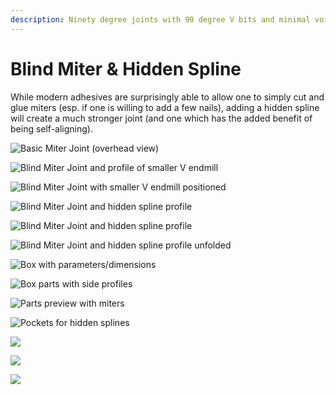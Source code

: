 ```yaml
---
description: Ninety degree joints with 90 degree V bits and minimal voids
---
```


# Blind Miter & Hidden Spline

While modern adhesives are surprisingly able to allow one to simply cut and glue miters \(esp. if one is willing to add a few nails\), adding a hidden spline will create a much stronger joint \(and one which has the added benefit of being self-aligning\). 

![Basic Miter Joint \(overhead view\)](.gitbook/assets/image%20%2834%29.png)

![Blind Miter Joint and profile of smaller V endmill](.gitbook/assets/image%20%2833%29.png)

![Blind Miter Joint with smaller V endmill positioned](.gitbook/assets/image%20%2831%29.png)

![Blind Miter Joint and hidden spline profile](.gitbook/assets/image%20%2835%29.png)

![Blind Miter Joint and hidden spline profile](.gitbook/assets/image%20%2836%29.png)

![Blind Miter Joint and hidden spline profile unfolded](.gitbook/assets/image%20%2832%29.png)

![Box with parameters/dimensions](.gitbook/assets/image%20%2841%29.png)

![Box parts with side profiles](.gitbook/assets/image%20%2843%29.png)

![Parts preview with miters](.gitbook/assets/image%20%2838%29.png)

![Pockets for hidden splines](.gitbook/assets/image%20%2840%29.png)

![](.gitbook/assets/image%20%2844%29.png)

![](.gitbook/assets/image%20%2839%29.png)



![](.gitbook/assets/image%20%2837%29.png)





